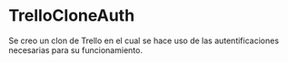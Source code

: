 # TrelloCloneAuth
Se creo un clon de Trello en el cual se hace uso de las autentificaciones necesarias para su funcionamiento.
